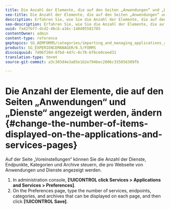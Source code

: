 ```yaml
---
title: Die Anzahl der Elemente, die auf den Seiten „Anwendungen“ und „Dienste“ angezeigt werden, ändern
seo-title: Die Anzahl der Elemente, die auf den Seiten „Anwendungen“ und „Dienste“ angezeigt werden, ändern
description: Erfahren Sie, wie Sie die Anzahl der Elemente, die auf den Seiten „Anwendungen“ und „Dienste“ angezeigt werden, ändern.
seo-description: Erfahren Sie, wie Sie die Anzahl der Elemente, die auf den Seiten „Anwendungen“ und „Dienste“ angezeigt werden, ändern.
uuid: fa42fbf7-dcd2-46cb-a16c-148d05581705
contentOwner: admin
content-type: reference
geptopics: SG_AEMFORMS/categories/importing_and_managing_applications_and_archives
products: SG_EXPERIENCEMANAGER/6.5/FORMS
discoiquuid: 7d06f20d-0fbd-447c-8c78-bf6ce0ceed31
translation-type: tm+mt
source-git-commit: a3c303d4e3a85e1b2e794bec2006c335056309fb

---
```



# Die Anzahl der Elemente, die auf den Seiten „Anwendungen“ und „Dienste“ angezeigt werden, ändern {#change-the-number-of-items-displayed-on-the-applications-and-services-pages}

Auf der Seite „Voreinstellungen“ können Sie die Anzahl der Dienste, Endpunkte, Kategorien und Archive steuern, die pro Webseite von Anwendungen und Dienste angezeigt werden.

1. In administration console, **[!UICONTROL click Services > Applications and Services > Preferences]**.
1. On the Preferences page, type the number of services, endpoints, categories, and archives that can be displayed on each page, and then click **[!UICONTROL Save]**.

